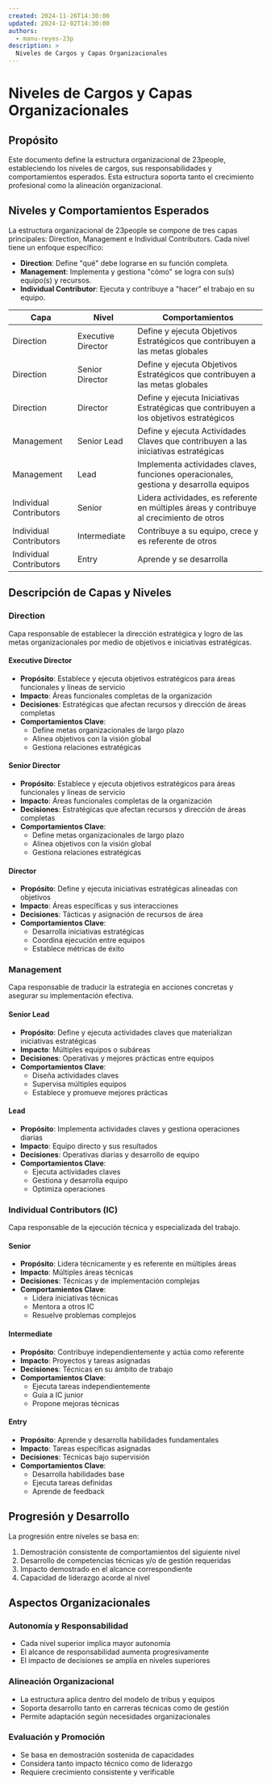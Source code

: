 ```yaml
---
created: 2024-11-26T14:30:00
updated: 2024-12-02T14:30:00
authors:
  - manu-reyes-23p
description: >
  Niveles de Cargos y Capas Organizacionales
---
```


# Niveles de Cargos y Capas Organizacionales

## Propósito

Este documento define la estructura organizacional de 23people, estableciendo los niveles de cargos, sus responsabilidades y comportamientos esperados. Esta estructura soporta tanto el crecimiento profesional como la alineación organizacional.

## Niveles y Comportamientos Esperados

La estructura organizacional de 23people se compone de tres capas principales: Direction, Management e Individual Contributors. Cada nivel tiene un enfoque específico:

- **Direction**: Define "qué" debe lograrse en su función completa.
- **Management**: Implementa y gestiona "cómo" se logra con su(s) equipo(s) y recursos.
- **Individual Contributor**: Ejecuta y contribuye a "hacer" el trabajo en su equipo.

| Capa                    | Nivel           | Comportamientos                                                                          |
|-------------------------|-----------------|------------------------------------------------------------------------------------------|
| Direction               | Executive Director | Define y ejecuta Objetivos Estratégicos que contribuyen a las metas globales             |
| Direction               | Senior Director | Define y ejecuta Objetivos Estratégicos que contribuyen a las metas globales             |
| Direction               | Director        | Define y ejecuta Iniciativas Estratégicas que contribuyen a los objetivos estratégicos   |
| Management              | Senior Lead  | Define y ejecuta Actividades Claves que contribuyen a las iniciativas estratégicas       |
| Management              | Lead         | Implementa actividades claves, funciones operacionales, gestiona y desarrolla equipos    |
| Individual Contributors | Senior          | Lidera actividades, es referente en múltiples áreas y contribuye al crecimiento de otros |
| Individual Contributors | Intermediate    | Contribuye a su equipo, crece y es referente de otros                                    |
| Individual Contributors | Entry           | Aprende y se desarrolla                                                                  |

## Descripción de Capas y Niveles

### Direction

Capa responsable de establecer la dirección estratégica y logro de las metas organizacionales por medio de objetivos e iniciativas estratégicas.

#### Executive Director

- **Propósito**: Establece y ejecuta objetivos estratégicos para áreas funcionales y líneas de servicio
- **Impacto**: Áreas funcionales completas de la organización
- **Decisiones**: Estratégicas que afectan recursos y dirección de áreas completas
- **Comportamientos Clave**:
    - Define metas organizacionales de largo plazo
    - Alinea objetivos con la visión global
    - Gestiona relaciones estratégicas

#### Senior Director

- **Propósito**: Establece y ejecuta objetivos estratégicos para áreas funcionales y líneas de servicio
- **Impacto**: Áreas funcionales completas de la organización
- **Decisiones**: Estratégicas que afectan recursos y dirección de áreas completas
- **Comportamientos Clave**:
    - Define metas organizacionales de largo plazo
    - Alinea objetivos con la visión global
    - Gestiona relaciones estratégicas

#### Director

- **Propósito**: Define y ejecuta iniciativas estratégicas alineadas con objetivos
- **Impacto**: Áreas específicas y sus interacciones
- **Decisiones**: Tácticas y asignación de recursos de área
- **Comportamientos Clave**:
    - Desarrolla iniciativas estratégicas
    - Coordina ejecución entre equipos
    - Establece métricas de éxito

### Management

Capa responsable de traducir la estrategia en acciones concretas y asegurar su implementación efectiva.

#### Senior Lead

- **Propósito**: Define y ejecuta actividades claves que materializan iniciativas estratégicas
- **Impacto**: Múltiples equipos o subáreas
- **Decisiones**: Operativas y mejores prácticas entre equipos
- **Comportamientos Clave**:
    - Diseña actividades claves
    - Supervisa múltiples equipos
    - Establece y promueve mejores prácticas

#### Lead

- **Propósito**: Implementa actividades claves y gestiona operaciones diarias
- **Impacto**: Equipo directo y sus resultados
- **Decisiones**: Operativas diarias y desarrollo de equipo
- **Comportamientos Clave**:
    - Ejecuta actividades claves
    - Gestiona y desarrolla equipo
    - Optimiza operaciones

### Individual Contributors (IC)

Capa responsable de la ejecución técnica y especializada del trabajo.

#### Senior

- **Propósito**: Lidera técnicamente y es referente en múltiples áreas
- **Impacto**: Múltiples áreas técnicas
- **Decisiones**: Técnicas y de implementación complejas
- **Comportamientos Clave**:
    - Lidera iniciativas técnicas
    - Mentora a otros IC
    - Resuelve problemas complejos

#### Intermediate

- **Propósito**: Contribuye independientemente y actúa como referente
- **Impacto**: Proyectos y tareas asignadas
- **Decisiones**: Técnicas en su ámbito de trabajo
- **Comportamientos Clave**:
    - Ejecuta tareas independientemente
    - Guía a IC junior
    - Propone mejoras técnicas

#### Entry

- **Propósito**: Aprende y desarrolla habilidades fundamentales
- **Impacto**: Tareas específicas asignadas
- **Decisiones**: Técnicas bajo supervisión
- **Comportamientos Clave**:
    - Desarrolla habilidades base
    - Ejecuta tareas definidas
    - Aprende de feedback

## Progresión y Desarrollo

La progresión entre niveles se basa en:

1. Demostración consistente de comportamientos del siguiente nivel
2. Desarrollo de competencias técnicas y/o de gestión requeridas
3. Impacto demostrado en el alcance correspondiente
4. Capacidad de liderazgo acorde al nivel

## Aspectos Organizacionales

### Autonomía y Responsabilidad

- Cada nivel superior implica mayor autonomía
- El alcance de responsabilidad aumenta progresivamente
- El impacto de decisiones se amplía en niveles superiores

### Alineación Organizacional

- La estructura aplica dentro del modelo de tribus y equipos
- Soporta desarrollo tanto en carreras técnicas como de gestión
- Permite adaptación según necesidades organizacionales

### Evaluación y Promoción

- Se basa en demostración sostenida de capacidades
- Considera tanto impacto técnico como de liderazgo
- Requiere crecimiento consistente y verificable
